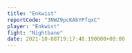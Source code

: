 ```yaml
---
title: "Enkwist"
reportCode: "3NWZ9pcKAbYPfqxC"
player: "Enkwist"
fight: "Nightbane"
date: 2021-10-08T19:17:48.190000+00:00
---
```

